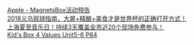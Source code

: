   
[Apple - MagnetsBox活动预告](http://www.dianyue.me/archives/680/4cy4lknrrujmjzc3/)  
[2018义乌观球指南，大屏+精酿+美食才是世界杯的正确打开方式！](http://www.dianyue.me/archives/944/7dl3q7udvy4bpxvl/)  
[上海夏至音乐日！持续3天覆盖全市近20个现场免费参与！](http://www.dianyue.me/archives/545/1lxckczq4hen1h6z/)  
[Kid&#39;s Box 4 Values Unit5-6 P84](http://www.dianyue.me/archives/693/5455rv1de9qrwmsp/)